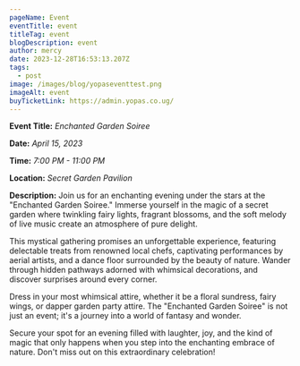 ```yaml
---
pageName: Event
eventTitle: event
titleTag: event
blogDescription: event
author: mercy
date: 2023-12-28T16:53:13.207Z
tags:
  - post
image: /images/blog/yopaseventtest.png
imageAlt: event
buyTicketLink: https://admin.yopas.co.ug/
---
```

**Event Title:** *Enchanted Garden Soiree*

**Date:** *April 15, 2023*

**Time:** *7:00 PM - 11:00 PM*

**Location:** *Secret Garden Pavilion*

**Description:** Join us for an enchanting evening under the stars at the "Enchanted Garden Soiree." Immerse yourself in the magic of a secret garden where twinkling fairy lights, fragrant blossoms, and the soft melody of live music create an atmosphere of pure delight.

This mystical gathering promises an unforgettable experience, featuring delectable treats from renowned local chefs, captivating performances by aerial artists, and a dance floor surrounded by the beauty of nature. Wander through hidden pathways adorned with whimsical decorations, and discover surprises around every corner.

Dress in your most whimsical attire, whether it be a floral sundress, fairy wings, or dapper garden party attire. The "Enchanted Garden Soiree" is not just an event; it's a journey into a world of fantasy and wonder.

Secure your spot for an evening filled with laughter, joy, and the kind of magic that only happens when you step into the enchanting embrace of nature. Don't miss out on this extraordinary celebration!